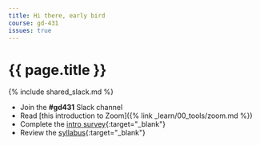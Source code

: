 ```yaml
---
title: Hi there, early bird
course: gd-431
issues: true
---
```


# {{ page.title }}

{% include shared_slack.md %}
- Join the <b>#gd431</b> Slack channel
- Read [this introduction to Zoom]({% link _learn/00_tools/zoom.md %})
- Complete the [intro survey](https://forms.gle/W3FYWRv5pZEbT5VDA){:target="_blank"}
- Review the [syllabus](https://docs.google.com/document/d/1ZuXB5erTCGdzSI3VPOQMzFkac8Rp96WEojIBBZY3oJs/edit?usp=sharing){:target="_blank"}
